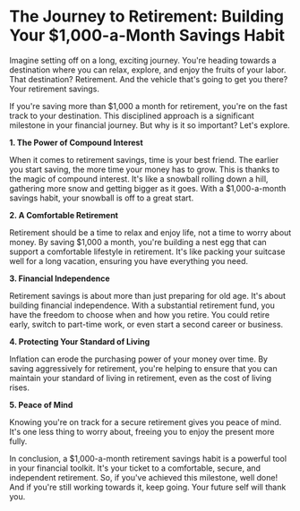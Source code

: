 # The Journey to Retirement: Building Your $1,000-a-Month Savings Habit

Imagine setting off on a long, exciting journey. You're heading towards a destination where you can relax, explore, and enjoy the fruits of your labor. That destination? Retirement. And the vehicle that's going to get you there? Your retirement savings.

If you're saving more than $1,000 a month for retirement, you're on the fast track to your destination. This disciplined approach is a significant milestone in your financial journey. But why is it so important? Let's explore.

**1. The Power of Compound Interest**

When it comes to retirement savings, time is your best friend. The earlier you start saving, the more time your money has to grow. This is thanks to the magic of compound interest. It's like a snowball rolling down a hill, gathering more snow and getting bigger as it goes. With a $1,000-a-month savings habit, your snowball is off to a great start.

**2. A Comfortable Retirement**

Retirement should be a time to relax and enjoy life, not a time to worry about money. By saving $1,000 a month, you're building a nest egg that can support a comfortable lifestyle in retirement. It's like packing your suitcase well for a long vacation, ensuring you have everything you need.

**3. Financial Independence**

Retirement savings is about more than just preparing for old age. It's about building financial independence. With a substantial retirement fund, you have the freedom to choose when and how you retire. You could retire early, switch to part-time work, or even start a second career or business.

**4. Protecting Your Standard of Living**

Inflation can erode the purchasing power of your money over time. By saving aggressively for retirement, you're helping to ensure that you can maintain your standard of living in retirement, even as the cost of living rises.

**5. Peace of Mind**

Knowing you're on track for a secure retirement gives you peace of mind. It's one less thing to worry about, freeing you to enjoy the present more fully.

In conclusion, a $1,000-a-month retirement savings habit is a powerful tool in your financial toolkit. It's your ticket to a comfortable, secure, and independent retirement. So, if you've achieved this milestone, well done! And if you're still working towards it, keep going. Your future self will thank you.